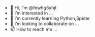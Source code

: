 - 👋 Hi, I’m @fewhg3yhjt
- 👀 I’m interested in ...
- 🌱 I’m currently learning Python,Spider
- 💞️ I’m looking to collaborate on ...
- 📫 How to reach me ...

<!---
fewhg3yhjt/fewhg3yhjt is a ✨ special ✨ repository because its `README.md` (this file) appears on your GitHub profile.
You can click the Preview link to take a look at your changes.
--->

